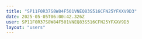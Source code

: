 ```yaml
---
title: "SP11F0R37S8W84F501VNEQ83S516CFN25YFXXV9D3"
date: 2025-05-05T06:00:42.326Z
user: SP11F0R37S8W84F501VNEQ83S516CFN25YFXXV9D3
layout: "users"
---
```

    